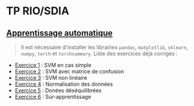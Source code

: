 # TP RIO/SDIA

## [Apprentissage automatique](Apprentissage_automatique/sujet.pdf)
> Il est nécessaire d'installer les librairies `pandas`, `matplotlib`, `sklearn`, `numpy`, `torch` et `torchsummary`.
Liste des exercices déjà corrigés :
  - [Exercice 1](Apprentissage_automatique/exo1.py) : SVM en cas simple
  - [Exercice 2](Apprentissage_automatique/exo2.py) : SVM avec matrice de confusion
  - [Exercice 3](Apprentissage_automatique/exo3.py) : SVM non linéaire
  - [Exercice 4](Apprentissage_automatique/exo4.py) : Normalisation des données
  - [Exercice 5](Apprentissage_automatique/exo5.py) : Donées déséquilibrées
  - [Exercice 6](Apprentissage_automatique/exo6.py) : Sur-apprentissage